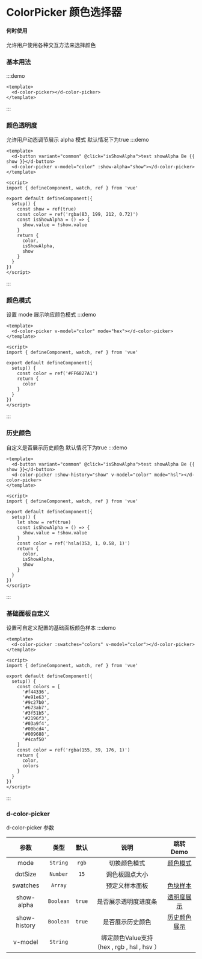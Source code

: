 # ColorPicker 颜色选择器

#### 何时使用

允许用户使用各种交互方法来选择颜色

### 基本用法

:::demo

```vue
<template>
  <d-color-picker></d-color-picker>
</template>
```

:::

### 颜色透明度

允许用户动态调节展示 alpha 模式 默认情况下为true
:::demo

```vue
<template>
  <d-button variant="common" @click="isShowAlpha">test showAlpha Be {{ show }}</d-button>
  <d-color-picker v-model="color" :show-alpha="show"></d-color-picker>
</template>

<script>
import { defineComponent, watch, ref } from 'vue'

export default defineComponent({
  setup() {
    const show = ref(true)
    const color = ref('rgba(83, 199, 212, 0.72)')
    const isShowAlpha = () => {
      show.value = !show.value
    }
    return {
      color,
      isShowAlpha,
      show
    }
  }
})
</script>
```

:::

### 颜色模式

设置 mode 展示响应颜色模式 
:::demo

```vue
<template>
  <d-color-picker v-model="color" mode="hex"></d-color-picker>
</template>

<script>
import { defineComponent, watch, ref } from 'vue'

export default defineComponent({
  setup() {
    const color = ref('#FF6827A1')
    return {
      color
    }
  }
})
</script>
```

:::

### 历史颜色

自定义是否展示历史颜色 默认情况下为true
:::demo

```vue
<template>
  <d-button variant="common" @click="isShowAlpha">test showAlpha Be {{ show }}</d-button>
  <d-color-picker :show-history="show" v-model="color" mode="hsl"></d-color-picker>
</template>

<script>
import { defineComponent, watch, ref } from 'vue'

export default defineComponent({
  setup() {
    let show = ref(true)
    const isShowAlpha = () => {
      show.value = !show.value
    }
    const color = ref('hsla(353, 1, 0.58, 1)')
    return {
      color,
      isShowAlpha,
      show
    }
  }
})
</script>
```

:::

### 基础面板自定义
设置可自定义配置的基础面板颜色样本
:::demo

```vue
<template>
  <d-color-picker :swatches="colors" v-model="color"></d-color-picker>
</template>

<script>
import { defineComponent, watch, ref } from 'vue'

export default defineComponent({
  setup() {
    const colors = [
      '#f44336',
      '#e91e63',
      '#9c27b0',
      '#673ab7',
      '#3f51b5',
      '#2196f3',
      '#03a9f4',
      '#00bcd4',
      '#009688',
      '#4caf50'
    ]
    const color = ref('rgba(155, 39, 176, 1)')
    return {
      color,
      colors
    }
  }
})
</script>
```

:::

### d-color-picker

d-color-picker 参数

| 参数         | 类型      | 默认   | 说明                                        | 跳转 Demo                   |
| :---: | :---: | :---: | :---: | :---: |
| mode         | `String`  | `rgb`  | 切换颜色模式                                | [颜色模式](#颜色模式)       |  |
| dotSize      | `Number`  | `15`   | 调色板圆点大小                              |                             |  |
| swatches     | `Array`   |        | 预定义样本面板                              | [色块样本](#基础面板自定义) |  |
| show-alpha   | `Boolean` | `true` | 是否展示透明度进度条                        | [透明度展示](#颜色透明度)   |  |
| show-history | `Boolean` | `true` | 是否展示历史颜色                            | [历史颜色展示](#历史颜色)   |  |
| v-model      | `String`  |        | 绑定颜色Value支持（hex , rgb , hsl , hsv ） |                             |  |
